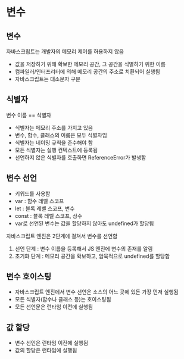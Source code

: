 #	변수

##	변수

자바스크립트는 개발자의 메모리 제어를 허용하지 않음

- 값을 저장하기 위해 확보한 메모리 공간, 그 공간을 식별하기 위한 이름
- 컴파일러/인터프리터에 의해 메모리 공간의 주소로 치환되어 실행됨
- 자바스크립트는 대소문자 구분



##	식별자

변수 이름 == 식별자

- 식별자는 메모리 주소를 가지고 있음
- 변수, 함수, 클래스의 이름은 모두 식별자임
- 식별자는 네이밍 규칙을 준수해야 함
- 모든 식별자는 실행 컨텍스트에 등록됨
- 선언하지 않은 식별자를 호출하면 ReferenceError가 발생함



##	변수 선언

- 키워드를 사용함
- var : 함수 레벨 스코프
- let : 블록 레벨 스코프, 변수
- const : 블록 레벨 스코프, 상수
- var로 선언된 변수는 값을 할당하지 않아도 undefined가 할당됨



자바스크립트 엔진은 2단계에 걸쳐서 변수를 선언함

1. 선언 단계 : 변수 이름을 등록해서 JS 엔진에 변수의 존재를 알림
2. 초기화 단계 : 메모리 공간을 확보하고, 암묵적으로 undefined를 할당함



##	변수 호이스팅

- 자바스크립트 엔진에서 변수 선언은 소스의 어느 곳에 있든 가장 먼저 실행됨
- 모든 식별자(함수나 클래스 등)는 호이스팅됨
- 모든 선언문은 런타임 이전에 실행됨



##	값 할당

- 변수 선언은 런타임 이전에 실행됨
- 값의 할당은 런타임에 실행됨
